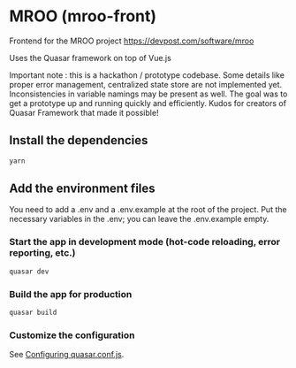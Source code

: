 # MROO (mroo-front)

Frontend for the MROO project
https://devpost.com/software/mroo

Uses the Quasar framework on top of Vue.js

Important note : this is a hackathon / prototype codebase. Some details like proper error management, centralized state store are not implemented yet. Inconsistencies in variable namings may be present as well. The goal was to get a prototype up and running quickly and efficiently. Kudos for creators of Quasar Framework that made it possible!

## Install the dependencies
```bash
yarn
```

## Add the environment files

You need to add a .env and a .env.example at the root of the project.
Put the necessary variables in the .env; you can leave the .env.example empty.

### Start the app in development mode (hot-code reloading, error reporting, etc.)
```bash
quasar dev
```


### Build the app for production
```bash
quasar build
```

### Customize the configuration
See [Configuring quasar.conf.js](https://quasar.dev/quasar-cli/quasar-conf-js).
